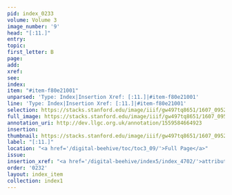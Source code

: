 ```yaml
---
pid: index_0233
volume: Volume 3
image_number: '9'
head: "[:11.]"
entry:
topic:
first_letter: B
page:
add:
xref:
see:
index:
item: "#item-f80e21001"
unparsed: 'Type: Index|Insertion Xref: [:11.]|#item-f80e21001'
line: 'Type: Index|Insertion Xref: [:11.]|#item-f80e21001'
selection: https://stacks.stanford.edu/image/iiif/gw497tq8651/1607_0952/751,991,138,93/full/0/default.jpg
full_image: https://stacks.stanford.edu/image/iiif/gw497tq8651/1607_0952/full/full/0/default.jpg
annotation_uri: http://dev.llgc.org.uk/annotation/1559584664923
insertion:
thumbnail: https://stacks.stanford.edu/image/iiif/gw497tq8651/1607_0952/751,991,138,93/150,/0/default.jpg
label: "[:11.]"
location: "<a href='/digital-beehive/toc/toc3_09/'>Full Page</a>"
issue:
insertion_xref: "<a href='/digital-beehive/index5/index_4702/'>attributes of god</a>"
order: '0232'
layout: index_item
collection: index1
---
```

